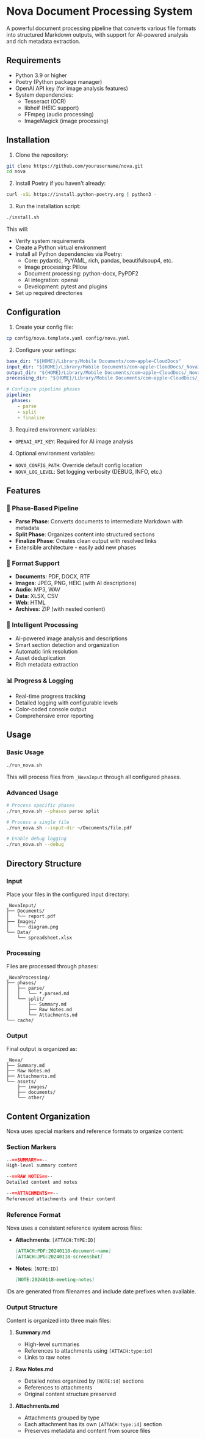 # Nova Document Processing System

A powerful document processing pipeline that converts various file formats into structured Markdown outputs, with support for AI-powered analysis and rich metadata extraction.

## Requirements

- Python 3.9 or higher
- Poetry (Python package manager)
- OpenAI API key (for image analysis features)
- System dependencies:
  - Tesseract (OCR)
  - libheif (HEIC support)
  - FFmpeg (audio processing)
  - ImageMagick (image processing)

## Installation

1. Clone the repository:
```bash
git clone https://github.com/yourusername/nova.git
cd nova
```

2. Install Poetry if you haven't already:
```bash
curl -sSL https://install.python-poetry.org | python3 -
```

3. Run the installation script:
```bash
./install.sh
```

This will:
- Verify system requirements
- Create a Python virtual environment
- Install all Python dependencies via Poetry:
  - Core: pydantic, PyYAML, rich, pandas, beautifulsoup4, etc.
  - Image processing: Pillow
  - Document processing: python-docx, PyPDF2
  - AI integration: openai
  - Development: pytest and plugins
- Set up required directories

## Configuration

1. Create your config file:
```bash
cp config/nova.template.yaml config/nova.yaml
```

2. Configure your settings:
```yaml
base_dir: "${HOME}/Library/Mobile Documents/com~apple~CloudDocs"
input_dir: "${HOME}/Library/Mobile Documents/com~apple~CloudDocs/_NovaInput"
output_dir: "${HOME}/Library/Mobile Documents/com~apple~CloudDocs/_Nova"
processing_dir: "${HOME}/Library/Mobile Documents/com~apple~CloudDocs/_NovaProcessing"

# Configure pipeline phases
pipeline:
  phases:
    - parse
    - split
    - finalize
```

3. Required environment variables:
- `OPENAI_API_KEY`: Required for AI image analysis

4. Optional environment variables:
- `NOVA_CONFIG_PATH`: Override default config location
- `NOVA_LOG_LEVEL`: Set logging verbosity (DEBUG, INFO, etc.)

## Features

### 🔄 Phase-Based Pipeline
- **Parse Phase**: Converts documents to intermediate Markdown with metadata
- **Split Phase**: Organizes content into structured sections
- **Finalize Phase**: Creates clean output with resolved links
- Extensible architecture - easily add new phases

### 📄 Format Support
- **Documents**: PDF, DOCX, RTF
- **Images**: JPEG, PNG, HEIC (with AI descriptions)
- **Audio**: MP3, WAV
- **Data**: XLSX, CSV
- **Web**: HTML
- **Archives**: ZIP (with nested content)

### 🧠 Intelligent Processing
- AI-powered image analysis and descriptions
- Smart section detection and organization
- Automatic link resolution
- Asset deduplication
- Rich metadata extraction

### 📊 Progress & Logging
- Real-time progress tracking
- Detailed logging with configurable levels
- Color-coded console output
- Comprehensive error reporting

## Usage

### Basic Usage
```bash
./run_nova.sh
```

This will process files from `_NovaInput` through all configured phases.

### Advanced Usage
```bash
# Process specific phases
./run_nova.sh --phases parse split

# Process a single file
./run_nova.sh --input-dir ~/Documents/file.pdf

# Enable debug logging
./run_nova.sh --debug
```

## Directory Structure

### Input
Place your files in the configured input directory:
```
_NovaInput/
├── Documents/
│   └── report.pdf
├── Images/
│   └── diagram.png
└── Data/
    └── spreadsheet.xlsx
```

### Processing
Files are processed through phases:
```
_NovaProcessing/
├── phases/
│   ├── parse/
│   │   └── *.parsed.md
│   └── split/
│       ├── Summary.md
│       ├── Raw Notes.md
│       └── Attachments.md
└── cache/
```

### Output
Final output is organized as:
```
_Nova/
├── Summary.md
├── Raw Notes.md
├── Attachments.md
└── assets/
    ├── images/
    ├── documents/
    └── other/
```

## Content Organization

Nova uses special markers and reference formats to organize content:

### Section Markers
```markdown
--==SUMMARY==--
High-level summary content

--==RAW NOTES==--
Detailed content and notes

--==ATTACHMENTS==--
Referenced attachments and their content
```

### Reference Format
Nova uses a consistent reference system across files:

- **Attachments**: `[ATTACH:TYPE:ID]`
  ```markdown
  [ATTACH:PDF:20240118-document-name]
  [ATTACH:JPG:20240118-screenshot]
  ```

- **Notes**: `[NOTE:ID]`
  ```markdown
  [NOTE:20240118-meeting-notes]
  ```

IDs are generated from filenames and include date prefixes when available.

### Output Structure
Content is organized into three main files:

1. **Summary.md**
   - High-level summaries
   - References to attachments using `[ATTACH:type:id]`
   - Links to raw notes

2. **Raw Notes.md**
   - Detailed notes organized by `[NOTE:id]` sections
   - References to attachments
   - Original content structure preserved

3. **Attachments.md**
   - Attachments grouped by type
   - Each attachment has its own `[ATTACH:type:id]` section
   - Preserves metadata and content from source files



